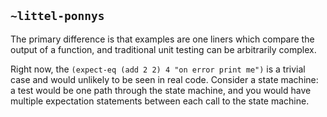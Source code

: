 ## `~littel-ponnys`
The primary difference is that examples are one liners which compare the output of a function, and traditional unit testing can be arbitrarily complex.

Right now, the `(expect-eq (add 2 2) 4 "on error print me")` is a trivial case and would unlikely to be seen in real code. Consider a state machine: a test would be one path through the state machine, and you would have multiple expectation statements between each call to the state machine.
